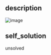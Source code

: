 ## description
![image](https://github.com/ethan686/leetcode/assets/73508499/98e76daa-7f66-4741-bcd9-bb0cfcf0c6b1)
## self_solution
unsolved
## 
